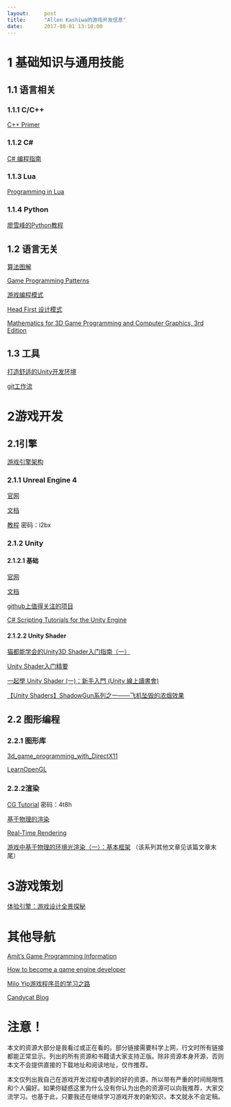 ```yaml
---
layout:     post
title:      "Allen Kashiwa的游戏开发信息"
date:       2017-08-01 13:10:00
---
```


# 1 基础知识与通用技能

## 1.1 语言相关

### 1.1.1 C/C++ 

[C++ Primer](https://book.douban.com/subject/25708312/)

### 1.1.2 C\#

[C# 编程指南](https://docs.microsoft.com/zh-cn/dotnet/csharp/programming-guide/index)

### 1.1.3 Lua

[Programming in Lua](http://www.lua.org/pil/)

### 1.1.4 Python

[廖雪峰的Python教程](https://www.liaoxuefeng.com/)

## 1.2 语言无关

[算法图解](https://book.douban.com/subject/26979890/)

[Game Programming Patterns](http://gameprogrammingpatterns.com/contents.html)

[游戏编程模式](http://gpp.tkchu.me/)

[Head First 设计模式](https://book.douban.com/subject/2243615/)

[Mathematics for 3D Game Programming and Computer Graphics, 3rd Edition](https://book.douban.com/subject/6675562/)

## 1.3 工具

[打造舒适的Unity开发环境](http://baizihan.me/2017/07/unity-environment/)

[git工作流](https://github.com/xirong/my-git/blob/master/git-workflow-tutorial.md)

# 2游戏开发

## 2.1引擎

[游戏引擎架构](https://book.douban.com/subject/25815142/)

### 2.1.1 Unreal Engine 4

[官网](https://www.unrealengine.com)

[文档](https://docs.unrealengine.com/latest/CHN/index.html)

[教程](http://pan.baidu.com/s/1gfJ2ylH)  密码：i2bx

### 2.1.2 Unity

#### 2.1.2.1 基础

[官网](https://unity3d.com)

[文档](https://docs.unity3d.com/Manual/index.html)

[github上值得关注的项目](https://github.com/RyanNielson/awesome-unity)

[C# Scripting Tutorials for the Unity Engine](http://catlikecoding.com/unity/tutorials/)

#### 2.1.2.2 Unity Shader

[猫都能学会的Unity3D Shader入门指南（一）](https://onevcat.com/2013/07/shader-tutorial-1/)

[Unity Shader入门精要](https://book.douban.com/subject/26821639/)

[一起學 Unity Shader (一)：新手入門 (Unity 線上讀書會)](https://www.bilibili.com/video/av7802442/)

[【Unity Shaders】ShadowGun系列之一——飞机坠毁的浓烟效果](http://blog.csdn.net/candycat1992/article/details/41524087)

## 2.2 图形编程

### 2.2.1 图形库

[3d_game_programming_with_DirectX11](http://aranna.altervista.org/data2/3d_game_programming_with_DirectX11.pdf)

[LearnOpenGL](https://learnopengl-cn.github.io/)

### 2.2.2渲染

[CG Tutorial](http://pan.baidu.com/s/1eSnGoQu) 密码：4t8h

[基于物理的渲染](http://www.pbrt.org/index.html)

[Real-Time Rendering](http://www.realtimerendering.com/)

[游戏中基于物理的环境光渲染（一）：基本框架](http://www.klayge.org/?p=2977) （该系列其他文章见该篇文章末尾）

# 3游戏策划

[体验引擎：游戏设计全景探秘](https://book.douban.com/subject/26323699/)

# 其他导航

[Amit’s Game Programming Information](http://www-cs-students.stanford.edu/~amitp/gameprog.html)

[How to become a game engine developer](https://www.haroldserrano.com/blog/how-to-become-a-game-engine-developer)

[Milo Yip游戏程序员的学习之路](https://github.com/miloyip/game-programmer/)

[Candycat Blog](https://candycat1992.github.io/)

# 注意！

本文的资源大部分是我看过或正在看的。部分链接需要科学上网，行文时所有链接都能正常显示。列出的所有资源和书籍请大家支持正版。除非资源本身开源，否则本文不会提供直接的下载地址和阅读地址，仅作推荐。

本文仅列出我自己在游戏开发过程中遇到的好的资源，所以带有严重的时间局限性和个人偏好。如果你疑惑这里为什么没有你认为出色的资源可以向我推荐，大家交流学习。也基于此，只要我还在继续学习游戏开发的新知识，本文就永不会定稿。